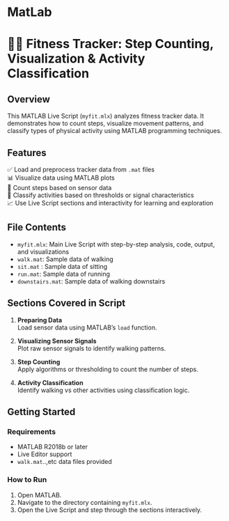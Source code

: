 # MatLab
# 🏃‍♀️ Fitness Tracker: Step Counting, Visualization & Activity Classification

## Overview

This MATLAB Live Script (`myfit.mlx`) analyzes fitness tracker data. It demonstrates how to count steps, visualize movement patterns, and classify types of physical activity using MATLAB programming techniques.

## Features

✅ Load and preprocess tracker data from `.mat` files  
📊 Visualize data using MATLAB plots  
🧮 Count steps based on sensor data  
🤖 Classify activities based on thresholds or signal characteristics  
📈 Use Live Script sections and interactivity for learning and exploration

## File Contents

- `myfit.mlx`: Main Live Script with step-by-step analysis, code, output, and visualizations
- `walk.mat`: Sample data of walking
- `sit.mat` : Sample data of sitting
- `run.mat`: Sample data of running
- `downstairs.mat`: Sample data of walking downstairs

## Sections Covered in Script

1. **Preparing Data**  
   Load sensor data using MATLAB’s `load` function.

2. **Visualizing Sensor Signals**  
   Plot raw sensor signals to identify walking patterns.

3. **Step Counting**  
   Apply algorithms or thresholding to count the number of steps.

4. **Activity Classification**  
   Identify walking vs other activities using classification logic.


## Getting Started

### Requirements

- MATLAB R2018b or later
- Live Editor support
- `walk.mat`..,etc data files provided 

### How to Run

1. Open MATLAB.
2. Navigate to the directory containing `myfit.mlx`.
3. Open the Live Script and step through the sections interactively.
